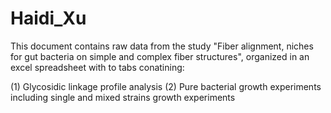 # Haidi_Xu
This document contains raw data from the study "Fiber alignment, niches for gut bacteria on simple and complex fiber structures", organized in an excel spreadsheet with to tabs conatining:

(1) Glycosidic linkage profile analysis
(2) Pure bacterial growth experiments including single and mixed strains growth experiments

